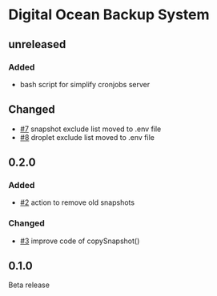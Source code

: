 # Digital Ocean Backup System

## unreleased

### Added
- bash script for simplify cronjobs server

## Changed
- [#7](https://github.com/giuseppemorelli/digital-ocean-backup-systems/issues/7) snapshot exclude list moved to .env file 
- [#8](https://github.com/giuseppemorelli/digital-ocean-backup-systems/issues/8) droplet exclude list moved to .env file 

## 0.2.0

### Added
- [#2](https://github.com/giuseppemorelli/digital-ocean-backup-systems/issues/2) action to remove old snapshots

### Changed
- [#3](https://github.com/giuseppemorelli/digital-ocean-backup-systems/issues/3) improve code of copySnapshot()

## 0.1.0
Beta release